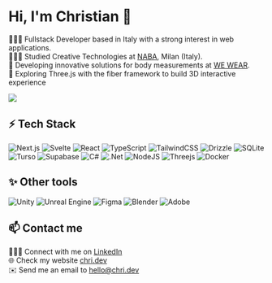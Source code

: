 # Hi, I'm Christian 👋

👩🏻‍💻 Fullstack Developer based in Italy with a strong interest in web applications. <br/>
👩🏻‍🎓 Studied Creative Technologies at <a href="https://www.naba.it/" target="_blank">NABA</a>, Milan (Italy). <br/>
💼 Developing innovative solutions for body measurements at <a href="https://www.we-wear.eu/" target="_blank">WE WEAR</a>. <br/>
💭 Exploring Three.js with the fiber framework to build 3D interactive experience <br/>

<a href="https://git.io/streak-stats">
  <img src=https://streak-stats.demolab.com/?user=christianstamati&&theme=github-dark-blue&&hide_border=true&card_width=495>
</a>


## ⚡ Tech Stack
<!-- Badges from https://github.com/Ileriayo/markdown-badges -->
![Next.js](https://img.shields.io/badge/Next.js-%23000000.svg?style=for-the-badge&logo=next.js&logoColor=white)
![Svelte](https://img.shields.io/badge/Svelte-FF3E00.svg?style=for-the-badge&logo=svelte&logoColor=white)
![React](https://img.shields.io/badge/react-%2320232a.svg?style=for-the-badge&logo=react&logoColor=%2361DAFB)
![TypeScript](https://img.shields.io/badge/typescript-%23007ACC.svg?style=for-the-badge&logo=typescript&logoColor=white)
![TailwindCSS](https://img.shields.io/badge/tailwindcss-%2338B2AC.svg?style=for-the-badge&logo=tailwind-css&logoColor=white)
![Drizzle](https://img.shields.io/badge/drizzle-111111.svg?style=for-the-badge&logo=drizzle&logoColor=C5F74F)
![SQLite](https://img.shields.io/badge/SQLite-034A60.svg?style=for-the-badge&logo=sqlite&logoColor=white)
![Turso](https://img.shields.io/badge/Turso-3FA793.svg?style=for-the-badge&logo=turso&logoColor=white)
![Supabase](https://img.shields.io/badge/Supabase-3ECF93.svg?style=for-the-badge&logo=supabase&logoColor=white)
![C#](https://img.shields.io/badge/c%23-%23239120.svg?style=for-the-badge&logo=csharp&logoColor=white)
![.Net](https://img.shields.io/badge/.NET-522BD4?style=for-the-badge&logo=.net&logoColor=white)
![NodeJS](https://img.shields.io/badge/node.js-6DA55F?style=for-the-badge&logo=node.js&logoColor=white)
![Threejs](https://img.shields.io/badge/threejs-black?style=for-the-badge&logo=three.js&logoColor=white)
![Docker](https://img.shields.io/badge/docker-%230db7ed.svg?style=for-the-badge&logo=docker&logoColor=white)

## ✨ Other tools
<!-- Badges from https://github.com/Ileriayo/markdown-badges -->
![Unity](https://img.shields.io/badge/Unity-4E4E4F.svg?style=for-the-badge&logo=unity&logoColor=white)
![Unreal Engine](https://img.shields.io/badge/Unreal-%23000000.svg?style=for-the-badge&logo=unrealengine&logoColor=white)
![Figma](https://img.shields.io/badge/figma-F35426.svg?style=for-the-badge&logo=figma&logoColor=white)
![Blender](https://img.shields.io/badge/blender-EB7A0A.svg?style=for-the-badge&logo=blender&logoColor=white)
![Adobe](https://img.shields.io/badge/adobe-%23FF0000.svg?style=for-the-badge&logo=adobe&logoColor=white)

## 📫 Contact me

👨🏻‍💻 Connect with me on [LinkedIn](https://www.linkedin.com/in/christianstamati/) <br/>
🌐 Check my website [chri.dev](https://www.chri.dev/) <br/>
✉️ Send me an email to [hello@chri.dev](mailto:hello@chri.dev) <br/>

<!--
**christianstamati/christianstamati** is a ✨ _special_ ✨ repository because its `README.md` (this file) appears on your GitHub profile.

Here are some ideas to get you started:

- 🔭 I’m currently working on ...
- 🌱 I’m currently learning ...
- 👯 I’m looking to collaborate on ...
- 🤔 I’m looking for help with ...
- 💬 Ask me about ...
- 📫 How to reach me: ...
- 😄 Pronouns: ...
- ⚡ Fun fact: ...

STATUS
![](https://github-readme-stats.vercel.app/api?username=christianstamati&theme=github_dark&hide_border=true&hide=stars,prs)<br/>
-->
